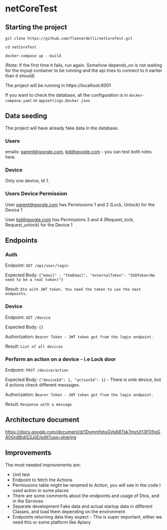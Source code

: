 # netCoreTest

## Starting the project

`git clone https://github.com/fleonardelli/netCoreTest.git`

`cd netCoreTest`

`docker-compose up --build`

(Note: If the first time it fails, run again. Somehow depends_on is not waiting for the mysql container to be running and the api tries to connect to it earlier than it should)

The project will be running in https://localhost:8001

If you want to check the database, all the configuration is in `docker-compose.yaml` or `appsettings.Docker.json`

## Data seeding

The project will have already fake data in the database. 

### Users
emails: parent@google.com, kid@google.com - you can test both roles here. 

### Device
Only one device, Id 1. 

### Users Device Permission
User parent@google.com has Permissions 1 and 2 (Lock, Unlock) for the Device 1

User kid@google.com has Permissions 3 and 4 (Request_lock, Request_unlock) for the Device 1

## Endpoints

### Auth
Endpoint: `GET /api/user/login`

Expected Body: `{"email" : "theEmail", "externalToken": "SSOToken(No need to be a real token)"}`

Result: `Dto with JWT token. You need the token to use the next endpoints.` 

### Device
Endpoint: `GET /device`

Expected Body: `{}`

Authorization: `Bearer Token - JWT token got from the login endpoint.`

Result: `List of all devices`

### Perform an action on a device - i.e Lock door
Endpoint: `POST /device/action`

Expected Body: `{"deviceId": 1, "actionId": 1}` - There is onle device, but 4 actions check different messages.

Authorization: `Bearer Token - JWT token got from the login endpoint.`

Result: `Response with a message`

## Architecture document 
https://docs.google.com/document/d/1DvmmfgtuGVp68Tsk7mzUt13FD5gG40GrdBtdjS3JijE/edit?usp=sharing

## Improvements

The most needed improvements are:
- Unit test
- Endpoint to fetch the Actions
- Permissions table might be renamed to Action, you will see in the code I used action in some places
- There are some comments about the endpoints and usage of Dtos, and in the Services
- Separate development Fake data and actual startup data in different Classes, and load them depending on the environment
- Endpoints returning data they expect - This is super important, either we need this or some platform like Apiary
